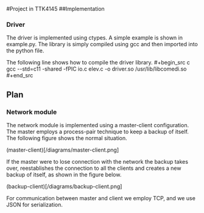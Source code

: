 #Project in TTK4145
##Implementation
### Driver
The driver is implemented using ctypes. A simple example is shown in
example.py. The library is simply compiled using gcc and then imported
into the python file.

The following line shows how to compile the driver library.
#+begin_src c
gcc --std=c11 -shared -fPIC io.c elev.c -o driver.so /usr/lib/libcomedi.so
   #+end_src

## Plan
### Network module
The network module is implemented using a master-client configuration.
The master employs a process-pair technique to keep a backup of itself.
The following figure shows the normal situation.

(master-client)[/diagrams/master-client.png]

If the master were to lose connection with the network the backup takes
over, reestablishes the connection to all the clients and creates a new
backup of itself, as shown in the figure below.

(backup-client)[/diagrams/backup-client.png]

For communication between master and client we employ TCP, and we use
JSON for serialization.

